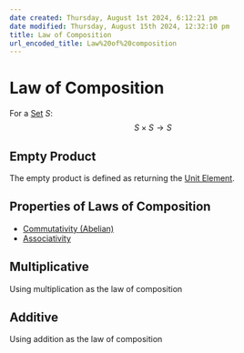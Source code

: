 ```yaml
---  
date created: Thursday, August 1st 2024, 6:12:21 pm  
date modified: Thursday, August 15th 2024, 12:32:10 pm  
title: Law of Composition  
url_encoded_title: Law%20of%20composition  
---  
```

# Law of Composition  
For a [Set](./Sets/Set.md) $S$:  
$$S\times S \rightarrow S$$  
## Empty Product  
The empty product is defined as returning the [Unit Element](./Unit-Element.md).  
## Properties of Laws of Composition  
- [Commutativity (Abelian)](./Commutativity-(Abelian).md)  
- [Associativity](./Associativity.md)  
  
## Multiplicative  
Using multiplication as the law of composition  
  
## Additive  
Using addition as the law of composition